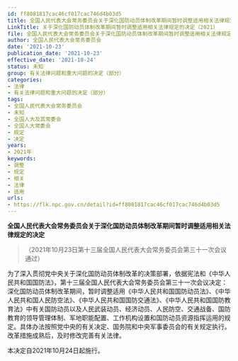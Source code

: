 ```yaml
---
id: ff8081817cac46cf017cac746d4b03d5
title: 全国人民代表大会常务委员会关于深化国防动员体制改革期间暂时调整适用相关法律规定的决定
LinkTitle: 关于深化国防动员体制改革期间暂时调整适用相关法律规定的决定（2021）
file: 全国人民代表大会常务委员会关于深化国防动员体制改革期间暂时调整适用相关法律规定的决定_20211023_ff8081817cac46cf017cac746d4b03d5.docx
author: 全国人民代表大会常务委员会
date: '2021-10-23'
publication_date: '2021-10-23'
effective_date: '2021-10-24'
status: 未知
group: 有关法律问题和重大问题的决定（部分）
categories:
- 法律
- 有关法律问题和重大问题的决定（部分）
tags:
- 全国人民代表大会常务委员会
- 未知
- 全国人大及其常委会
- 全国人大常委会
- 规定
- 决定
years:
- 2021年
keywords:
- 调整
- 规定
- 相关
- 法律
- 适用
urls:
- https://flk.npc.gov.cn/detail?id=ff8081817cac46cf017cac746d4b03d5
---
```


**全国人民代表大会常务委员会关于深化国防动员体制改革期间暂时调整适用相关法律规定的决定**

> （2021年10月23日第十三届全国人民代表大会常务委员会第三十一次会议通过）

为了深入贯彻党中央关于深化国防动员体制改革的决策部署，依据宪法和《中华人民共和国国防法》，第十三届全国人民代表大会常务委员会第三十一次会议决定：深化国防动员体制改革期间，暂时调整适用《中华人民共和国国防动员法》、《中华人民共和国人民防空法》、《中华人民共和国国防交通法》、《中华人民共和国国防教育法》中有关国防动员以及人民武装动员、经济动员、人民防空、交通战备、国防教育的领导管理体制、军地职能配置、工作机构设置和国防动员资源指挥运用的规定。具体办法按照党中央的有关决定、国务院和中央军事委员会的有关规定执行。改革措施成熟后，及时修改完善有关法律。

本决定自2021年10月24日起施行。
